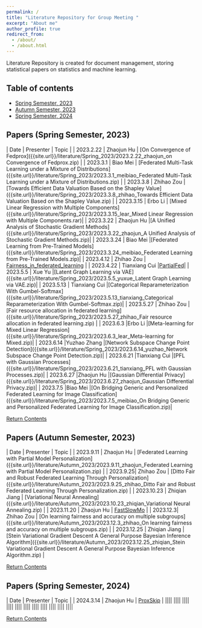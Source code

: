 ```yaml
---
permalink: /
title: "Literature Repository for Group Meeting "
excerpt: "About me"
author_profile: true
redirect_from: 
  - /about/
  - /about.html
---
```



Literature Repository is created for document management, storing statistical papers on statistics and machine learning.

## Table of contents
- [Spring Semester, 2023](#papers-autumn-semester-2023)
- [Autumn Semester, 2023](#papers-spring-semester-2023)
- [Spring Semester, 2024](#papers-spring-semester-2024)
 

## Papers (Spring Semester, 2023)

| Date | Presenter | Topic | 
| 2023.2.22   | Zhaojun Hu     | [On Convergence of Fedprox]({{site.url}}/literature/Spring_2023/2023.2.22_zhaojun_on Convergence of Fedprox.zip)  |
| 2023.3.1   | Biao Mei     | [Federated Multi-Task Learning under a Mixture of Distributions]({{site.url}}/literature/Spring_2023/2023.3.1_meibiao_Federated Multi-Task Learning under a Mixture of Distributions.zip)  | 
| 2023.3.8 | Zhihao Zou | [Towards Efficient Data Valuation Based on the Shapley Value]({{site.url}}/literature/Spring_2023/2023.3.8_zhihao_Towards Efficient Data Valuation Based on the Shapley Value.zip) |
| 2023.3.15     | Erbo Li       | [Mixed Linear Regression with Multiple Components]({{site.url}}/literature/Spring_2023/2023.3.15_lear_Mixed Linear Regression with Multiple Components.rar)|
| 2023.3.22     | Zhaojun Hu       |[A Unified Analysis of Stochastic Gradient Methods]({{site.url}}/literature/Spring_2023/2023.3.22_zhaojun_A Unified Analysis of Stochastic Gradient Methods.zip)|
| 2023.3.24     | Biao Mei      |[Federated Learning from Pre-Trained Models]({{site.url}}/literature/Spring_2023/2023.3.24_meibiao_Federated Learning from Pre-Trained Models.zip)|
| 2023.4.12 | Zhihao Zou | [Fairness_in_federated_learning]({{site.url}}/literature/Spring_2023/2023.4.12_zhihao_Fairness_in_federated_learning.zip) |
| 2023.4.22     | Tianxiang Cui      |[PartialFed]({{site.url}}/literature/Spring_2023/2023.4.22_tianxiang_PartialFed.zip)|
| 2023.5.5     | Xue Yu     |[Latent Graph Learning via VAE]({{site.url}}/literature/Spring_2023/2023.5.5_yuxue_Latent Graph Learning via VAE.zip)|
| 2023.5.13     | Tianxiang Cui    |[Categorical Reparameterization With Gumbel-Softmax]({{site.url}}/literature/Spring_2023/2023.5.13_tianxiang_Categorical Reparameterization With Gumbel-Softmax.zip)|
| 2023.5.27 | Zhihao Zou | [Fair resource allocation in federated learning]({{site.url}}/literature/Spring_2023/2023.5.27_zhihao_Fair resource allocation in federated learning.zip) |
| 2023.6.3     |Erbo Li    |[Meta-learning for Mixed Linear Regression]({{site.url}}/literature/Spring_2023/2023.6.3_lear_Meta-learning for Mixed.zip)|
| 2023.6.14     |Yuzhao Zhang   |[Network Subspace Change Point Detection]({{site.url}}/literature/Spring_2023/2023.6.14_yuzhao_Network Subspace Change Point Detection.zip)|
| 2023.6.21     |Tianxiang Cui   |[PFL with Gaussian Processes]({{site.url}}/literature/Spring_2023/2023.6.21_tianxiang_PFL with Gaussian Processes.zip)|
| 2023.6.27     |Zhaojun Hu   |[Gaussian Differential Privacy]({{site.url}}/literature/Spring_2023/2023.6.27_zhaojun_Gaussian Differential Privacy.zip)|
| 2023.7.5     |Biao Mei  |[On Bridging Generic and Personalized Federated Learning for Image Classification]({{site.url}}/literature/Spring_2023/2023.7.5_meibiao_On Bridging Generic and Personalized Federated Learning for Image Classification.zip)|

[Return Contents](#table-of-contents)

## Papers (Autumn Semester, 2023)

| Date | Presenter | Topic | 
| 2023.9.11 | Zhaojun Hu | [Federated Learning with Partial Model Personalization]({{site.url}}/literature/Autumn_2023/2023.9.11_zhaojun_Federated Learning with Partial Model Personalization.zip) | 
| 2023.9.25| Zhihao Zou | [Ditto  Fair  and Robust Federated  Learning Through  Personalization]({{site.url}}/literature/Autumn_2023/2023.9.25_zhihao_Ditto  Fair  and Robust Federated  Learning Through  Personalization.zip) | 
| 2023.10.23 | Zhiqian Jiang | [Variational Neural Annealing]({{site.url}}/literature/Autumn_2023/2023.10.23_zhiqian_Variational Neural Annealing.zip) | 
| 2023.11.20 | Zhaojun Hu | [FastSlowMo]({{site.url}}/literature/Autumn_2023/FastSlowMo.zip) |
| 2023.12.3| Zhihao Zou | [On learning fairness and accuracy on multiple subgroups]({{site.url}}/literature/Autumn_2023/2023.12.3_zhihao_On learning fairness and accuracy on multiple subgroups.zip) | 
| 2023.12.25 | Zhiqian Jiang | [Stein Variational Gradient Descent A General Purpose Bayesian Inference Algorithm]({{site.url}}/literature/Autumn_2023/2023.12.25_zhiqian_Stein Variational Gradient Descent A General Purpose Bayesian Inference Algorithm.zip) |

[Return Contents](#table-of-contents)

## Papers (Spring Semester, 2024)

| Date | Presenter | Topic | 
| 2024.3.14 | Zhaojun Hu | [ProxSkip]({{site.url}}/literature/Spring_2024/2024.3.14_zhaojun_ProxSkip.zip) | 
||||
||||
||||
||||
||||
||||
||||
||||
||||
||||
||||

[Return Contents](#table-of-contents)


